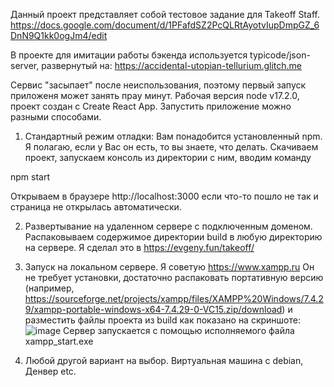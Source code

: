 Данный проект представляет собой тестовое задание для Takeoff Staff.
https://docs.google.com/document/d/1PFafdSZ2PcQLRtAyotvIupDmpGZ_6DnN9Q1kk0ogJm4/edit

В проекте для имитации работы бэкенда используется typicode/json-server, развернутый на:
https://accidental-utopian-tellurium.glitch.me

Сервис "засыпает" после неиспользования, поэтому первый запуск приложеня может занять прау минут.
Рабочая версия node v17.2.0, проект создан с Create React App.
Запустить приложение можно разными способами.

1) Стандартный режим отладки:
Вам понадобится установленный npm. Я полагаю, если у Вас он есть, то вы знаете, что делать. Скачиваем проект, запускаем консоль из директории с ним, вводим команду

npm start

Открываем в браузере http://localhost:3000 если что-то пошло не так и страница не открылась автоматически.

2) Развертывание на удаленном сервере с подключенным доменом. 
Распаковываем содержимое директории build в любую директорию на сервере. Я сделал это в https://evgeny.fun/takeoff/

3) Запуск на локальном сервере. Я советую https://www.xampp.ru Он не требует установки, достаточно распаковать портативную версию (например, https://sourceforge.net/projects/xampp/files/XAMPP%20Windows/7.4.29/xampp-portable-windows-x64-7.4.29-0-VC15.zip/download) и разместить файлы проекта из build как показано на скриншоте:
![image](https://user-images.githubusercontent.com/98666447/168776644-4dfcea5d-aac9-4a75-8011-33e93d94a600.png)
Сервер запускается с помощью исполняемого файла xampp_start.exe

4) Любой другой вариант на выбор. Виртуальная машина с debian, Денвер etc.
